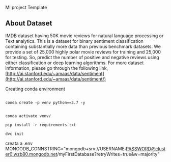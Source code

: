 Ml project Template

## About Dataset

IMDB dataset having 50K movie reviews for natural language processing or Text analytics.
This is a dataset for binary sentiment classification containing substantially more data than previous benchmark datasets. We provide a set of 25,000 highly polar movie reviews for training and 25,000 for testing. So, predict the number of positive and negative reviews using either classification or deep learning algorithms.
For more dataset information, please go through the following link,
[http://ai.stanford.edu/~amaas/data/sentiment](http://ai.stanford.edu/~amaas/data/sentiment/)





Creating conda environment

```

conda create -p venv python==3.7 -y

```

```

conda activate venv/

```

```
pip install -r requirements.txt

```

```
dvc init

```

creata a .env
MONGODB_CONNSTRING="mongodb+srv://USERNAME:PASSWORD@cluster0.wzb80.mongodb.net/myFirstDatabase?retryWrites=true&w=majority"



